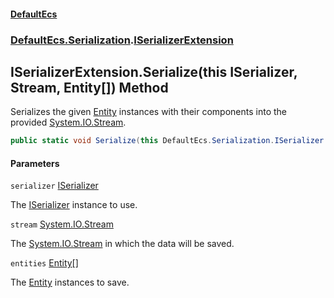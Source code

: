 #### [DefaultEcs](DefaultEcs.md 'DefaultEcs')
### [DefaultEcs.Serialization](DefaultEcs.md#DefaultEcs.Serialization 'DefaultEcs.Serialization').[ISerializerExtension](ISerializerExtension.md 'DefaultEcs.Serialization.ISerializerExtension')

## ISerializerExtension.Serialize(this ISerializer, Stream, Entity[]) Method

Serializes the given [Entity](Entity.md 'DefaultEcs.Entity') instances with their components into the provided [System.IO.Stream](https://docs.microsoft.com/en-us/dotnet/api/System.IO.Stream 'System.IO.Stream').

```csharp
public static void Serialize(this DefaultEcs.Serialization.ISerializer serializer, System.IO.Stream stream, params DefaultEcs.Entity[] entities);
```
#### Parameters

<a name='DefaultEcs.Serialization.ISerializerExtension.Serialize(thisDefaultEcs.Serialization.ISerializer,System.IO.Stream,DefaultEcs.Entity[]).serializer'></a>

`serializer` [ISerializer](ISerializer.md 'DefaultEcs.Serialization.ISerializer')

The [ISerializer](ISerializer.md 'DefaultEcs.Serialization.ISerializer') instance to use.

<a name='DefaultEcs.Serialization.ISerializerExtension.Serialize(thisDefaultEcs.Serialization.ISerializer,System.IO.Stream,DefaultEcs.Entity[]).stream'></a>

`stream` [System.IO.Stream](https://docs.microsoft.com/en-us/dotnet/api/System.IO.Stream 'System.IO.Stream')

The [System.IO.Stream](https://docs.microsoft.com/en-us/dotnet/api/System.IO.Stream 'System.IO.Stream') in which the data will be saved.

<a name='DefaultEcs.Serialization.ISerializerExtension.Serialize(thisDefaultEcs.Serialization.ISerializer,System.IO.Stream,DefaultEcs.Entity[]).entities'></a>

`entities` [Entity](Entity.md 'DefaultEcs.Entity')[[]](https://docs.microsoft.com/en-us/dotnet/api/System.Array 'System.Array')

The [Entity](Entity.md 'DefaultEcs.Entity') instances to save.